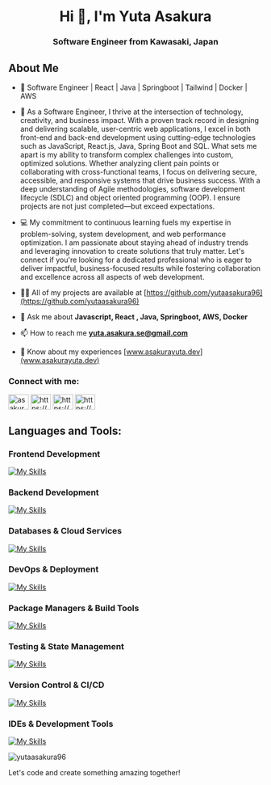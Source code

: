 <h1 align="center">Hi 👋, I'm Yuta Asakura</h1>
<h3 align="center">Software Engineer from Kawasaki, Japan</h3>

## About Me
- 🚀 Software Engineer | React | Java | Springboot | Tailwind | Docker | AWS
- 🌱 As a Software Engineer, I thrive at the intersection of technology, creativity, and business impact. With a proven track record in designing and delivering scalable, user-centric web applications, I excel in both front-end and back-end development using cutting-edge technologies such as JavaScript, React.js, Java, Spring Boot and SQL. What sets me apart is my ability to transform complex challenges into custom, optimized solutions. Whether analyzing client pain points or collaborating with cross-functional teams, I focus on delivering secure, accessible, and responsive systems that drive business success. With a deep understanding of Agile methodologies, software development lifecycle (SDLC) and object oriented programming (OOP). I ensure projects are not just completed—but exceed expectations.
  
- 💻 My commitment to continuous learning fuels my expertise in problem-solving, system development, and web performance optimization. I am passionate about staying ahead of industry trends and leveraging innovation to create solutions that truly matter. Let's connect if you're looking for a dedicated professional who is eager to deliver impactful, business-focused results while fostering collaboration and excellence across all aspects of web development.

- 👨‍💻 All of my projects are available at [https://github.com/yutaasakura96](https://github.com/yutaasakura96)

- 💬 Ask me about **Javascript, React , Java, Springboot, AWS, Docker**

- 📫 How to reach me **yuta.asakura.se@gmail.com**

- 📄 Know about my experiences [www.asakurayuta.dev](www.asakurayuta.dev)

<h3 align="left">Connect with me:</h3>
<p align="left">
<a href="https://twitter.com/asakurayuta_" target="blank"><img align="center" src="https://raw.githubusercontent.com/rahuldkjain/github-profile-readme-generator/master/src/images/icons/Social/twitter.svg" alt="asakurayuta_" height="30" width="40" /></a>
<a href="https://linkedin.com/in/https://www.linkedin.com/in/yuta-asakura/" target="blank"><img align="center" src="https://raw.githubusercontent.com/rahuldkjain/github-profile-readme-generator/master/src/images/icons/Social/linked-in-alt.svg" alt="https://www.linkedin.com/in/yuta-asakura/" height="30" width="40" /></a>
<a href="https://fb.com/https://www.facebook.com/yuta.asakura.54" target="blank"><img align="center" src="https://raw.githubusercontent.com/rahuldkjain/github-profile-readme-generator/master/src/images/icons/Social/facebook.svg" alt="https://www.facebook.com/yuta.asakura.54" height="30" width="40" /></a>
<a href="https://instagram.com/https://www.instagram.com/yutanasia/" target="blank"><img align="center" src="https://raw.githubusercontent.com/rahuldkjain/github-profile-readme-generator/master/src/images/icons/Social/instagram.svg" alt="https://www.instagram.com/yutanasia/" height="30" width="40" /></a>
</p>

<h2 align="left">Languages and Tools:</h3>

### **Frontend Development**
[![My Skills](https://skillicons.dev/icons?i=html,css,scss,js,ts,react,next,vue,nuxt,bootstrap,tailwind)](https://skillicons.dev)

### **Backend Development**
[![My Skills](https://skillicons.dev/icons?i=ruby,rails,java,spring,maven,gradle)](https://skillicons.dev)

### **Databases & Cloud Services**
[![My Skills](https://skillicons.dev/icons?i=postgres,mysql,supabase,firebase,aws)](https://skillicons.dev)

### **DevOps & Deployment**
[![My Skills](https://skillicons.dev/icons?i=docker,vercel,netlify,heroku)](https://skillicons.dev)

### **Package Managers & Build Tools**
[![My Skills](https://skillicons.dev/icons?i=npm,yarn,vite)](https://skillicons.dev)

### **Testing & State Management**
[![My Skills](https://skillicons.dev/icons?i=vitest,pinia)](https://skillicons.dev)

### **Version Control & CI/CD**
[![My Skills](https://skillicons.dev/icons?i=git,github,githubactions)](https://skillicons.dev)

### **IDEs & Development Tools**
[![My Skills](https://skillicons.dev/icons?i=vscode,idea,postman)](https://skillicons.dev)

<p><img align="center" src="https://github-readme-stats.vercel.app/api/top-langs?username=yutaasakura96&show_icons=true&locale=en&layout=compact" alt="yutaasakura96" /></p>

Let's code and create something amazing together!
